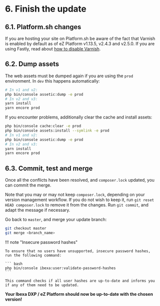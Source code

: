 # 6. Finish the update

## 6.1. Platform.sh changes

If you are hosting your site on Platform.sh be aware of the fact that Varnish is enabled by default as of eZ Platform v1.13.5, v2.4.3 and v2.5.0.
If you are using Fastly, read about [how to disable Varnish](https://docs.platform.sh/frameworks/ibexa/fastly.html#remove-varnish-configuration).

## 6.2. Dump assets

The web assets must be dumped again if you are using the `prod` environment. In `dev` this happens automatically:

``` bash
# In v1 and v2:
php bin/console assetic:dump -e prod
# In v2 and v3:
yarn install
yarn encore prod
```

If you encounter problems, additionally clear the cache and install assets:

``` bash
php bin/console cache:clear -e prod
php bin/console assets:install --symlink -e prod
# In v1 and v2:
php bin/console assetic:dump -e prod
# In v2 and v3:
yarn install
yarn encore prod
```

## 6.3. Commit, test and merge

Once all the conflicts have been resolved, and `composer.lock` updated, you can commit the merge.

Note that you may or may not keep `composer.lock`, depending on your version management workflow.
If you do not wish to keep it, run `git reset HEAD composer.lock` to remove it from the changes.
Run `git commit`, and adapt the message if necessary.

Go back to `master`, and merge your update branch:

``` bash
git checkout master
git merge <branch_name>
```

!!! note "Insecure password hashes"

    To ensure that no users have unsupported, insecure password hashes, run the following command:
    
    ``` bash
    php bin/console ibexa:user:validate-password-hashes
    ```
    
    This command checks if all user hashes are up-to-date and informs you if any of them need to be updated.

**Your Ibexa DXP / eZ Platform should now be up-to-date with the chosen version!**

